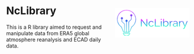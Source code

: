 <!-- README.md is generated from README.Rmd. Please edit that file -->

# NcLibrary <img src="man/figures/logo.png" align="right" style="padding: 10px"/>

This is a R library aimed to request and manipulate data from ERA5
global atmosphere reanalysis and ECAD daily data.
